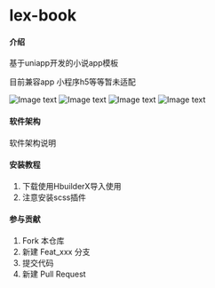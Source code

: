 # lex-book

#### 介绍
基于uniapp开发的小说app模板

目前兼容app 小程序h5等等暂未适配

![Image text](https://img-cdn-aliyun.dcloud.net.cn/stream/plugin_screens/8ad1fc10-5aed-11eb-b746-5903e342a2e6_0.jpg?v=1611126230)
![Image text](https://img-cdn-aliyun.dcloud.net.cn/stream/plugin_screens/8ad1fc10-5aed-11eb-b746-5903e342a2e6_1.jpg?v=1611126232)
![Image text](https://img-cdn-aliyun.dcloud.net.cn/stream/plugin_screens/8ad1fc10-5aed-11eb-b746-5903e342a2e6_2.jpg?v=1611126235)
![Image text](https://img-cdn-aliyun.dcloud.net.cn/stream/plugin_screens/8ad1fc10-5aed-11eb-b746-5903e342a2e6_3.jpg?v=1611126237)

#### 软件架构
软件架构说明


#### 安装教程

1.  下载使用HbuilderX导入使用
2.  注意安装scss插件


#### 参与贡献

1.  Fork 本仓库
2.  新建 Feat_xxx 分支
3.  提交代码
4.  新建 Pull Request





